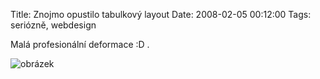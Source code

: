 Title: Znojmo opustilo tabulkový layout
Date: 2008-02-05 00:12:00
Tags: seriózně, webdesign

Malá profesionální deformace :D .

![obrázek]({filename}/images/33.jpg)
